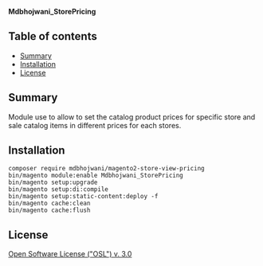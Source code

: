 <strong>Mdbhojwani_StorePricing</strong> 

## Table of contents

- [Summary](#summary)
- [Installation](#installation)
- [License](#license)

## Summary

Module use to allow to set the catalog product prices for specific store and sale catalog items in different prices for each stores.

## Installation

```
composer require mdbhojwani/magento2-store-view-pricing
bin/magento module:enable Mdbhojwani_StorePricing
bin/magento setup:upgrade
bin/magento setup:di:compile
bin/magento setup:static-content:deploy -f
bin/magento cache:clean
bin/magento cache:flush
```

## License

[Open Software License ("OSL") v. 3.0](https://opensource.org/license/osl-3-0-php)
